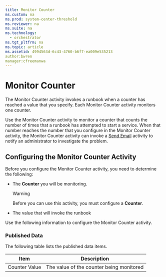 ```yaml
---
title: Monitor Counter
ms.custom: na
ms.prod: system-center-threshold
ms.reviewer: na
ms.suite: na
ms.technology: 
  - orchestrator
ms.tgt_pltfrm: na
ms.topic: article
ms.assetid: 4994563d-6c43-4760-b6f7-ea009e535213
author:bwren
manager:cfreemanwa
---
```

# Monitor Counter
The Monitor Counter activity invokes a runbook when a counter has reached a value that you specify. Each Monitor Counter activity monitors one counter.  
  
Use the Monitor Counter activity to monitor a counter that counts the number of times that a runbook has attempted to start a service. When that number reaches the number that you configure in the Monitor Counter activity, the Monitor Counter activity can invoke a [Send Email](../../orch/reference/Send-Email.md) activity to notify an administrator to investigate the problem.  
  
## Configuring the Monitor Counter Activity  
Before you configure the Monitor Counter activity, you need to determine the following:  
  
-   The **Counter** you will be monitoring.  
  
    > [!WARNING]  
    > Before you can use this activity, you must configure a **Counter**.  
  
-   The value that will invoke the runbook  
  
Use the following information to configure the Monitor Counter activity.  
  
### Published Data  
The following table lists the published data items.  
  
|Item|Description|  
|--------|---------------|  
|Counter Value|The value of the counter being monitored|  
  
